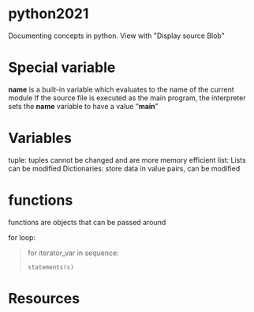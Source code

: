 # python2021
Documenting concepts in python. View with "Display source Blob" 

# Special variable 
__name__ is a built-in variable which evaluates to the name of the current module
If the source file is executed as the main program, the interpreter sets the __name__ variable to have a value “__main__”

# Variables
tuple: tuples cannot be changed and are more memory efficient
list: Lists can be modified
Dictionaries: store data in value pairs, can be modified

# functions
functions are objects that can be passed around

for loop:
> for iterator_var in sequence: 
>
>     statements(s) 
    
# Resources

